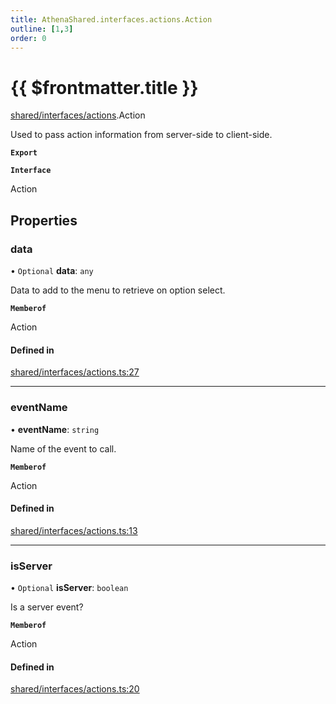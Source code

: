 ```yaml
---
title: AthenaShared.interfaces.actions.Action
outline: [1,3]
order: 0
---
```


# {{ $frontmatter.title }}


[shared/interfaces/actions](../modules/shared_interfaces_actions.md).Action

Used to pass action information from server-side to client-side.

**`Export`**

**`Interface`**

Action

## Properties

### data

• `Optional` **data**: `any`

Data to add to the menu to retrieve on option select.

**`Memberof`**

Action

#### Defined in

[shared/interfaces/actions.ts:27](https://github.com/Stuyk/altv-athena/blob/217ba5f/src/core/shared/interfaces/actions.ts#L27)

___

### eventName

• **eventName**: `string`

Name of the event to call.

**`Memberof`**

Action

#### Defined in

[shared/interfaces/actions.ts:13](https://github.com/Stuyk/altv-athena/blob/217ba5f/src/core/shared/interfaces/actions.ts#L13)

___

### isServer

• `Optional` **isServer**: `boolean`

Is a server event?

**`Memberof`**

Action

#### Defined in

[shared/interfaces/actions.ts:20](https://github.com/Stuyk/altv-athena/blob/217ba5f/src/core/shared/interfaces/actions.ts#L20)
